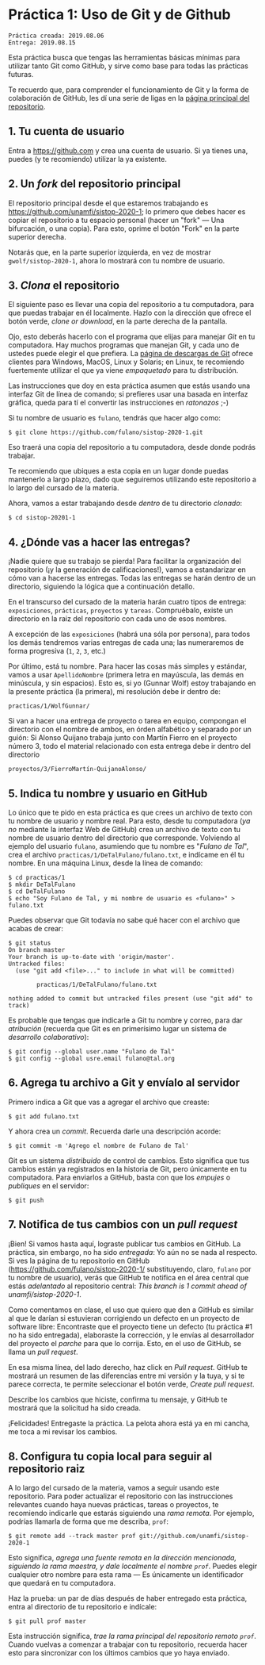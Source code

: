 # Práctica 1: Uso de Git y de Github

    Práctica creada: 2019.08.06
	Entrega: 2019.08.15

Esta práctica busca que tengas las herramientas básicas mínimas para
utilizar tanto Git como GitHub, y sirve como base para todas las
prácticas futuras.

Te recuerdo que, para comprender el funcionamiento de Git y la forma
de colaboración de GitHub, les dí una serie de ligas en la
[página principal del repositorio](https://github.com/unamfi/sistop-2020-1).

## 1. Tu cuenta de usuario

Entra a https://github.com y crea una cuenta de usuario. Si ya tienes
una, puedes (y te recomiendo) utilizar la ya existente.

## 2. Un *fork* del repositorio principal

El repositorio principal desde el que estaremos trabajando es
<https://github.com/unamfi/sistop-2020-1>; lo primero que debes hacer
es copiar el repositorio a tu espacio personal (hacer un "fork" — Una
bifurcación, o una copia). Para esto, oprime el botón "Fork" en la
parte superior derecha.

Notarás que, en la parte superior izquierda, en vez de mostrar
`gwolf/sistop-2020-1`, ahora lo mostrará con tu nombre de usuario.

## 3. *Clona* el repositorio

El siguiente paso es llevar una copia del repositorio a tu
computadora, para que puedas trabajar en él localmente. Hazlo con la
dirección que ofrece el botón verde, *clone or download*, en la parte
derecha de la pantalla.

Ojo, esto deberás hacerlo con el programa que elijas para manejar
*Git* en tu computadora. Hay muchos programas que manejan Git, y cada
uno de ustedes puede elegir el que prefiera. La
[página de descargas de Git](https://git-scm.com/downloads) ofrece
clientes para Windows, MacOS, Linux y Solaris; en Linux, te recomiendo
fuertemente utilizar el que ya viene *empaquetado* para tu
distribución.

Las instrucciones que doy en esta práctica asumen que estás usando una
interfaz Git de línea de comando; si prefieres usar una basada en
interfaz gráfica, queda para tí el convertir las instrucciones en
*ratonazos* ;-)

Si tu nombre de usuario es `fulano`, tendrás que hacer algo como:

    $ git clone https://github.com/fulano/sistop-2020-1.git

Eso traerá una copia del repositorio a tu computadora, desde donde
podrás trabajar.

Te recomiendo que ubiques a esta copia en un lugar donde puedas
mantenerlo a largo plazo, dado que seguiremos utilizando este
repositorio a lo largo del cursado de la materia.

Ahora, vamos a estar trabajando desde *dentro* de tu directorio
*clonado*:

    $ cd sistop-20201-1

## 4. ¿Dónde vas a hacer las entregas?

¡Nadie quiere que su trabajo se pierda! Para facilitar la organización
del repositorio (¡y la generación de calificaciones!), vamos a
estandarizar en cómo van a hacerse las entregas.  Todas las entregas
se harán dentro de un directorio, siguiendo la lógica que a
continuación detallo.

En el transcurso del cursado de la materia harán cuatro tipos de
entrega: `exposiciones`, `prácticas`, `proyectos` y
`tareas`. Compruébalo, existe un directorio en la raiz del repositorio
con cada uno de esos nombres.

A excepción de las `exposiciones` (habrá una sóla por persona), para
todos los demás tendremos varias entregas de cada una; las numeraremos
de forma progresiva (`1`, `2`, `3`, etc.)

Por último, está tu nombre. Para hacer las cosas más simples y
estándar, vamos a usar `ApellidoNombre` (primera letra en mayúscula,
las demás en minúscula, y sin espacios). Esto es, si yo (Gunnar Wolf)
estoy trabajando en la presente práctica (la primera), mi resolución
debe ir dentro de:

    practicas/1/WolfGunnar/

Si van a hacer una entrega de proyecto o tarea en equipo, compongan el
directorio con el nombre de ambos, en órden alfabético y separado por
un guión: Si Alonso Quijano trabaja junto con Martín Fierro en el
proyecto número 3, todo el material relacionado con esta entrega debe
ir dentro del directorio

    proyectos/3/FierroMartín-QuijanoAlonso/

## 5. Indica tu nombre y usuario en GitHub

Lo único que te pido en esta práctica es que crees un archivo de texto
con tu nombre de usuario y nombre real. Para esto, desde tu
computadora (*ya no* mediante la interfaz Web de GitHub) crea un
archivo de texto con tu nombre de usuario dentro del directorio que
corresponde. Volviendo al ejemplo del usuario `fulano`, asumiendo que
tu nombre es "*Fulano de Tal*", crea el archivo
`practicas/1/DeTalFulano/fulano.txt`, e indícame en él tu nombre. En
una máquina Linux, desde la línea de comando:

    $ cd practicas/1
	$ mkdir DeTalFulano
	$ cd DeTalFulano
    $ echo "Soy Fulano de Tal, y mi nombre de usuario es «fulano»" > fulano.txt

Puedes observar que Git todavía no sabe qué hacer con el archivo que
acabas de crear:

    $ git status
	On branch master
	Your branch is up-to-date with 'origin/master'.
	Untracked files:
	  (use "git add <file>..." to include in what will be committed)

        	practicas/1/DeTalFulano/fulano.txt

    nothing added to commit but untracked files present (use "git add" to track)

Es probable que tengas que indicarle a Git tu nombre y correo, para
dar *atribución* (recuerda que Git es en primerísimo lugar un sistema
de *desarrollo colaborativo*):

    $ git config --global user.name "Fulano de Tal"
	$ git config --global usre.email fulano@tal.org

## 6. Agrega tu archivo a Git y envíalo al servidor

Primero indica a Git que vas a agregar el archivo que creaste:

    $ git add fulano.txt

Y ahora crea un *commit*. Recuerda darle una descripción acorde:

    $ git commit -m 'Agrego el nombre de Fulano de Tal'

Git es un sistema *distribuido* de control de cambios. Esto significa
que tus cambios están ya registrados en la historia de Git, pero
únicamente en tu computadora. Para enviarlos a GitHub, basta con que
los *empujes* o *publiques* en el servidor:

    $ git push

## 7. Notifica de tus cambios con un *pull request*

¡Bien! Si vamos hasta aquí, lograste publicar tus cambios en
GitHub. La práctica, sin embargo, no ha sido *entregada*: Yo aún no se
nada al respecto. Si ves la página de tu repositorio en GitHub
(https://github.com/fulano/sistop-2020-1/ substituyendo, claro,
`fulano` por tu nombre de usuario), verás que GitHub te notifica en el
área central que estás *adelantado* al repositorio central: *This
branch is 1 commit ahead of unamfi/sistop-2020-1*.

Como comentamos en clase, el uso que quiero que den a GitHub es
similar al que le darían si estuvieran corrigiendo un defecto en un
proyecto de software libre: Encontraste que el proyecto tiene un
defecto (tu práctica #1 no ha sido entregada), elaboraste la
corrección, y le envías al desarrollador del proyecto el *parche* para
que lo corrija. Esto, en el uso de GitHub, se llama un *pull request*.

En esa misma línea, del lado derecho, haz click en *Pull
request*. GitHub te mostrará un resumen de las diferencias entre mi
versión y la tuya, y si te parece correcta, te permite seleccionar el
botón verde, *Create pull request*.

Describe los cambios que hiciste, confirma tu mensaje, y GitHub te
mostrará que la solicitud ha sido creada.

¡Felicidades! Entregaste la práctica. La pelota ahora está ya en mi
cancha, me toca a mi revisar los cambios.

## 8. Configura tu copia local para seguir al repositorio raiz

A lo largo del cursado de la materia, vamos a seguir usando este
repositorio. Para poder actualizar el repositorio con las
instrucciones relevantes cuando haya nuevas prácticas, tareas o
proyectos, te recomiendo indicarle que estarás siguiendo una *rama
remota*. Por ejemplo, podrías llamarla de forma que me describa, `prof`:

    $ git remote add --track master prof git://github.com/unamfi/sistop-2020-1

Esto significa, *agrega una fuente remota en la dirección mencionada,
siguiendo la rama maestra, y dale localmente el nombre `prof`*. Puedes
elegir cualquier otro nombre para esta rama — Es únicamente un
identificador que quedará en tu computadora.

Haz la prueba: un par de días después de haber entregado esta
práctica, entra al directorio de tu repositorio e indícale:

    $ git pull prof master

Esta instrucción significa, *trae la rama principal del repositorio
remoto `prof`*. Cuando vuelvas a comenzar a trabajar con tu
repositorio, recuerda hacer esto para sincronizar con los últimos
cambios que yo haya enviado.
